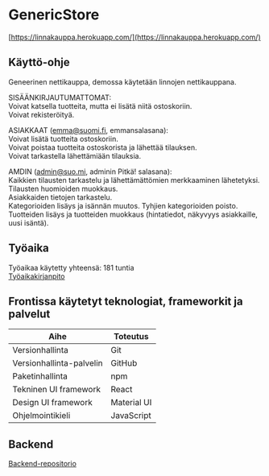 # GenericStore

[https://linnakauppa.herokuapp.com/](https://linnakauppa.herokuapp.com/)

## Käyttö-ohje
Geneerinen nettikauppa, demossa käytetään linnojen nettikauppana.  

SISÄÄNKIRJAUTUMATTOMAT:  
Voivat katsella tuotteita, mutta ei lisätä niitä ostoskoriin.  
Voivat rekisteröityä.  

ASIAKKAAT (emma@suomi.fi, emmansalasana):  
Voivat lisätä tuotteita ostoskoriin.  
Voivat poistaa tuotteita ostoskorista ja lähettää tilauksen.  
Voivat tarkastella lähettämiään tilauksia.  

AMDIN (admin@suo.mi, adminin Pitkä! salasana):  
Kaikkien tilausten tarkastelu ja lähettämättömien merkkaaminen lähetetyksi. Tilausten huomioiden muokkaus.  
Asiakkaiden tietojen tarkastelu.  
Kategorioiden lisäys ja isännän muutos. Tyhjien kategorioiden poisto.  
Tuotteiden lisäys ja tuotteiden muokkaus (hintatiedot, näkyvyys asiakkaille, uusi isäntä).  

## Työaika
Työaikaa käytetty yhteensä: 181 tuntia  
[Työaikakirjanpito](https://github.com/hannuee/GenericStore/blob/main/documentation/tyoaika.xlsx)

## Frontissa käytetyt teknologiat, frameworkit ja palvelut
| Aihe | Toteutus |
| --- | --- |
| Versionhallinta | Git |
| Versionhallinta-palvelin | GitHub |
| Paketinhallinta | npm |
| Tekninen UI framework | React |
| Design UI framework | Material UI |
| Ohjelmointikieli | JavaScript |

## Backend
[Backend-repositorio](https://github.com/hannuee/GenericStoreBackend)
